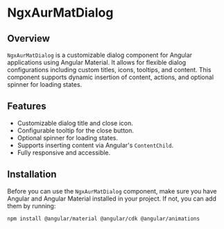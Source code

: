 # NgxAurMatDialog

## Overview

`NgxAurMatDialog` is a customizable dialog component for Angular applications using Angular Material. It allows for flexible dialog configurations including custom titles, icons, tooltips, and content. This component supports dynamic insertion of content, actions, and optional spinner for loading states.

## Features

- Customizable dialog title and close icon.
- Configurable tooltip for the close button.
- Optional spinner for loading states.
- Supports inserting content via Angular's `ContentChild`.
- Fully responsive and accessible.

## Installation

Before you can use the `NgxAurMatDialog` component, make sure you have Angular and Angular Material installed in your project. If not, you can add them by running:

```bash
npm install @angular/material @angular/cdk @angular/animations
